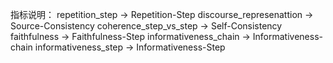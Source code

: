 指标说明：
repetition_step -> Repetition-Step
discourse_represenattion -> Source-Consistency
coherence_step_vs_step -> Self-Consistency
faithfulness -> Faithfulness-Step
informativeness_chain -> Informativeness-chain
informativeness_step -> Informativeness-Step

